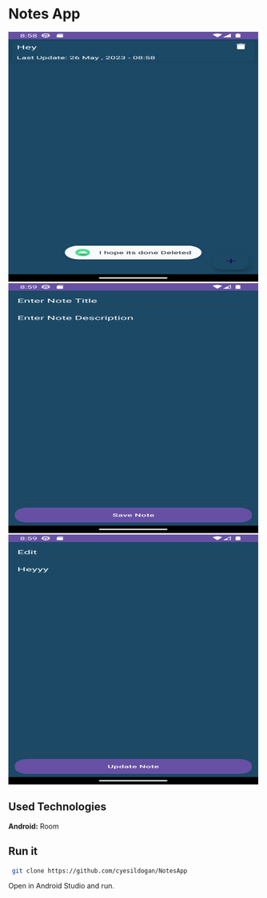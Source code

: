 # Notes App

<img src="https://github.com/cyesildogan/NotesApp/blob/main/screenshot.png" width="500" height="500">
<img src="https://github.com/cyesildogan/NotesApp/blob/main/2.png" width="500" height="500">
<img src="https://github.com/cyesildogan/NotesApp/blob/main/3.png" width="500" height="500">

## Used Technologies

**Android:** Room

 ## Run it
 
 ```bash
  git clone https://github.com/cyesildogan/NotesApp
```
Open in Android Studio and run.

